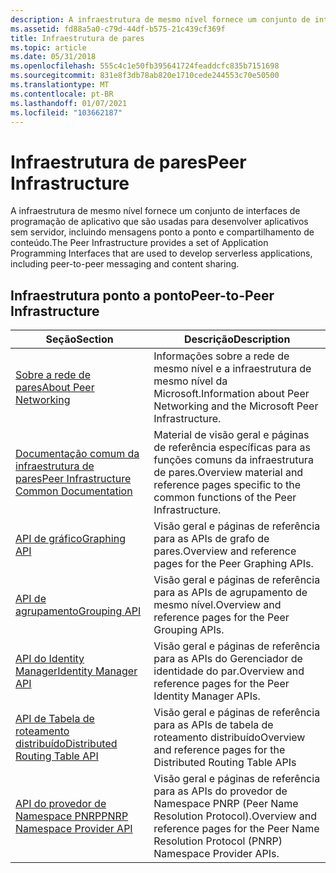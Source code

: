 ```yaml
---
description: A infraestrutura de mesmo nível fornece um conjunto de interfaces de programação de aplicativo que são usadas para desenvolver aplicativos sem servidor, incluindo mensagens ponto a ponto e compartilhamento de conteúdo.
ms.assetid: fd88a5a0-c79d-44df-b575-21c439cf369f
title: Infraestrutura de pares
ms.topic: article
ms.date: 05/31/2018
ms.openlocfilehash: 555c4c1e50fb395641724feaddcfc835b7151698
ms.sourcegitcommit: 831e8f3db78ab820e1710cede244553c70e50500
ms.translationtype: MT
ms.contentlocale: pt-BR
ms.lasthandoff: 01/07/2021
ms.locfileid: "103662187"
---
```

# <a name="peer-infrastructure"></a><span data-ttu-id="a18a4-103">Infraestrutura de pares</span><span class="sxs-lookup"><span data-stu-id="a18a4-103">Peer Infrastructure</span></span>

<span data-ttu-id="a18a4-104">A infraestrutura de mesmo nível fornece um conjunto de interfaces de programação de aplicativo que são usadas para desenvolver aplicativos sem servidor, incluindo mensagens ponto a ponto e compartilhamento de conteúdo.</span><span class="sxs-lookup"><span data-stu-id="a18a4-104">The Peer Infrastructure provides a set of Application Programming Interfaces that are used to develop serverless applications, including peer-to-peer messaging and content sharing.</span></span>

## <a name="peer-to-peer-infrastructure"></a><span data-ttu-id="a18a4-105">Infraestrutura ponto a ponto</span><span class="sxs-lookup"><span data-stu-id="a18a4-105">Peer-to-Peer Infrastructure</span></span>



| <span data-ttu-id="a18a4-106">Seção</span><span class="sxs-lookup"><span data-stu-id="a18a4-106">Section</span></span>                                                                                  | <span data-ttu-id="a18a4-107">Descrição</span><span class="sxs-lookup"><span data-stu-id="a18a4-107">Description</span></span>                                                                                        |
|------------------------------------------------------------------------------------------|----------------------------------------------------------------------------------------------------|
| [<span data-ttu-id="a18a4-108">Sobre a rede de pares</span><span class="sxs-lookup"><span data-stu-id="a18a4-108">About Peer Networking</span></span>](about-peer-networking.md)                                       | <span data-ttu-id="a18a4-109">Informações sobre a rede de mesmo nível e a infraestrutura de mesmo nível da Microsoft.</span><span class="sxs-lookup"><span data-stu-id="a18a4-109">Information about Peer Networking and the Microsoft Peer Infrastructure.</span></span>                           |
| [<span data-ttu-id="a18a4-110">Documentação comum da infraestrutura de pares</span><span class="sxs-lookup"><span data-stu-id="a18a4-110">Peer Infrastructure Common Documentation</span></span>](peer-infrastructure-common-documentation.md) | <span data-ttu-id="a18a4-111">Material de visão geral e páginas de referência específicas para as funções comuns da infraestrutura de pares.</span><span class="sxs-lookup"><span data-stu-id="a18a4-111">Overview material and reference pages specific to the common functions of the Peer Infrastructure.</span></span> |
| [<span data-ttu-id="a18a4-112">API de gráfico</span><span class="sxs-lookup"><span data-stu-id="a18a4-112">Graphing API</span></span>](graphing-api.md)                                                         | <span data-ttu-id="a18a4-113">Visão geral e páginas de referência para as APIs de grafo de pares.</span><span class="sxs-lookup"><span data-stu-id="a18a4-113">Overview and reference pages for the Peer Graphing APIs.</span></span>                                           |
| [<span data-ttu-id="a18a4-114">API de agrupamento</span><span class="sxs-lookup"><span data-stu-id="a18a4-114">Grouping API</span></span>](grouping-api.md)                                                         | <span data-ttu-id="a18a4-115">Visão geral e páginas de referência para as APIs de agrupamento de mesmo nível.</span><span class="sxs-lookup"><span data-stu-id="a18a4-115">Overview and reference pages for the Peer Grouping APIs.</span></span>                                           |
| [<span data-ttu-id="a18a4-116">API do Identity Manager</span><span class="sxs-lookup"><span data-stu-id="a18a4-116">Identity Manager API</span></span>](identity-manager-api.md)                                         | <span data-ttu-id="a18a4-117">Visão geral e páginas de referência para as APIs do Gerenciador de identidade do par.</span><span class="sxs-lookup"><span data-stu-id="a18a4-117">Overview and reference pages for the Peer Identity Manager APIs.</span></span>                                   |
| [<span data-ttu-id="a18a4-118">API de Tabela de roteamento distribuído</span><span class="sxs-lookup"><span data-stu-id="a18a4-118">Distributed Routing Table API</span></span>](distributed-routing-table-api.md)                       | <span data-ttu-id="a18a4-119">Visão geral e páginas de referência para as APIs de tabela de roteamento distribuído</span><span class="sxs-lookup"><span data-stu-id="a18a4-119">Overview and reference pages for the Distributed Routing Table APIs</span></span>                                |
| [<span data-ttu-id="a18a4-120">API do provedor de Namespace PNRP</span><span class="sxs-lookup"><span data-stu-id="a18a4-120">PNRP Namespace Provider API</span></span>](pnrp-namespace-provider-api.md)                           | <span data-ttu-id="a18a4-121">Visão geral e páginas de referência para as APIs do provedor de Namespace PNRP (Peer Name Resolution Protocol).</span><span class="sxs-lookup"><span data-stu-id="a18a4-121">Overview and reference pages for the Peer Name Resolution Protocol (PNRP) Namespace Provider APIs.</span></span> |



 

 

 



